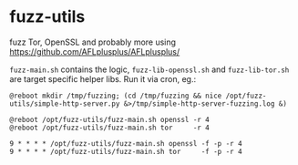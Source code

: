 # fuzz-utils
fuzz Tor, OpenSSL and probably more using https://github.com/AFLplusplus/AFLplusplus/

`fuzz-main.sh` contains the logic, `fuzz-lib-openssl.sh` and `fuzz-lib-tor.sh` are target specific helper libs.
Run it via cron, eg.:

```
@reboot mkdir /tmp/fuzzing; (cd /tmp/fuzzing && nice /opt/fuzz-utils/simple-http-server.py &>/tmp/simple-http-server-fuzzing.log &)

@reboot /opt/fuzz-utils/fuzz-main.sh openssl -r 4
@reboot /opt/fuzz-utils/fuzz-main.sh tor     -r 4

9 * * * * /opt/fuzz-utils/fuzz-main.sh openssl -f -p -r 4
9 * * * * /opt/fuzz-utils/fuzz-main.sh tor     -f -p -r 4
```

